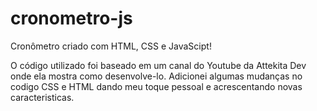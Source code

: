 # cronometro-js
Cronômetro criado com HTML, CSS e JavaScipt!

O código utilizado foi baseado em um canal do Youtube da Attekita Dev onde ela mostra como desenvolve-lo.
Adicionei algumas mudanças no codigo CSS e HTML dando meu toque pessoal e acrescentando novas caracteristicas.

